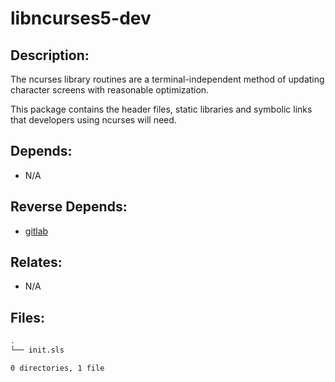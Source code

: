 # libncurses5-dev

## Description:

The ncurses library routines are a terminal-independent method of updating character screens with reasonable optimization.

This package contains the header files, static libraries and symbolic links that developers using ncurses will need.

## Depends:

  -  N/A

## Reverse Depends:

  -  [gitlab](salt/gitlab)

## Relates:

  -  N/A

## Files:

```bash
.
└── init.sls

0 directories, 1 file
```
